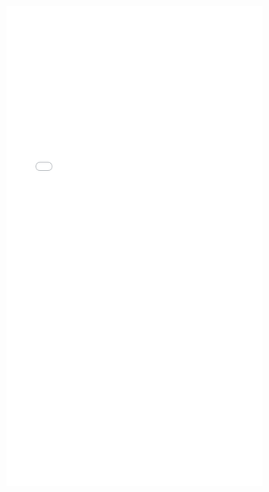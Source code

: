 <iframe src="//org.modao.cc/app/f0ebac717798611817ec540d3532bab4/embed" width="515" height="968" allowTransparency="true" frameborder="0"></iframe>